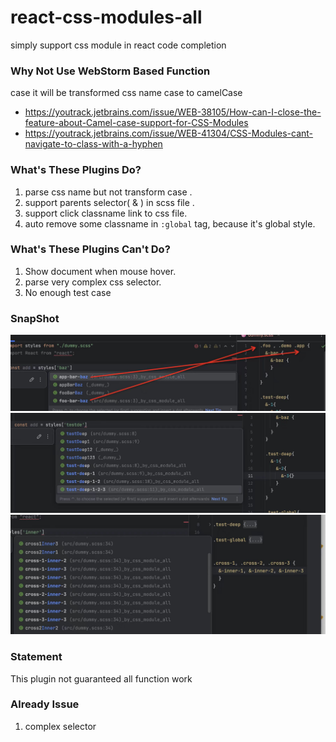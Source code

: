 # react-css-modules-all

simply support css module in react code completion

### Why Not Use WebStorm Based Function

case it will be transformed css name case to camelCase

- https://youtrack.jetbrains.com/issue/WEB-38105/How-can-I-close-the-feature-about-Camel-case-support-for-CSS-Modules
- https://youtrack.jetbrains.com/issue/WEB-41304/CSS-Modules-cant-navigate-to-class-with-a-hyphen


### What's These Plugins Do? 

1. parse css name but not transform case .
2. support parents selector( & ) in scss file .
3. support click classname link to css file.
4. auto remove some classname in `:global` tag, because it's global style.


### What's These Plugins Can't Do?

1. Show document when mouse hover.
2. parse very complex css selector.
3. No enough test case


### SnapShot

![1.jpg](src%2Fmain%2Fresources%2Fpic%2F1.jpg)
![2.jpg](src%2Fmain%2Fresources%2Fpic%2F2.jpg)
![3.jpg](src%2Fmain%2Fresources%2Fpic%2F3.jpg)


### Statement

This plugin not guaranteed all function work

### Already Issue

1. complex selector